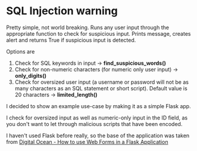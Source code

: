 # SQL Injection warning

Pretty simple, not world breaking. Runs any user input through the appropriate function to check for suspicious input. Prints message, creates alert and returns True if suspicious input is detected.

Options are 

1. Check for SQL keywords in input -> **find_suspicious_words()**
2. Check for non-numeric characters (for numeric only user input) -> **only_digits()**
3. Check for oversized user input (a username or password will not be as many characters as an SQL statement or short script). Default value is 20 characters -> **limited_length()**

I decided to show an example use-case by making it as a simple Flask app. 

I check for oversized input as well as numeric-only input in the ID field, as you don't want to let through malicious scripts that have been encoded.

I haven't used Flask before really, so the base of the application was taken from [Digital Ocean - How to use Web Forms in a Flask Application](https://www.digitalocean.com/community/tutorials/how-to-use-web-forms-in-a-flask-application)


